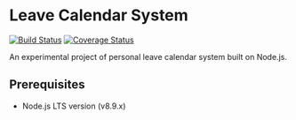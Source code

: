# Leave Calendar System  
[![Build Status](https://travis-ci.org/brucezhu512/node-leave-calendar.svg?branch=master)](https://travis-ci.org/brucezhu512/node-leave-calendar) [![Coverage Status](https://coveralls.io/repos/github/brucezhu512/node-leave-calendar/badge.svg?branch=master)](https://coveralls.io/github/brucezhu512/node-leave-calendar?branch=master)

An experimental project of personal leave calendar system built on Node.js.

## Prerequisites
- Node.js LTS version (v8.9.x) 